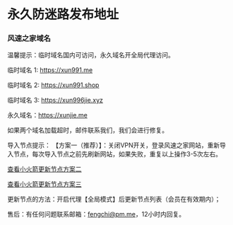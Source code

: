 # 永久防迷路发布地址

### 风速之家域名

温馨提示：临时域名国内可访问，永久域名开全局代理访问。

临时域名 1: https://xun991.me

临时域名 2: https://xun991.shop

临时域名 3: https://xun996jie.xyz

永久域名：https://xunjie.me

如果两个域名加载超时，邮件联系我们，我们会进行修复。

导入节点提示：
【方案一（推荐）】：关闭VPN开关，登录风速之家网站，重新导入节点，每次导入节点之前先刷新网站，如果失败，重复以上操作3-5次左右。

[查看小火箭更新节点方案二](https://i.ibb.co/hL1js6J/shadowrocket-1.png)

[查看小火箭更新节点方案三](https://i.ibb.co/nQFjnRz/shadowrocket.png)


更新节点的方法：开启代理【全局模式】后更新节点列表（会员在有效期内）；

售后：有任何问题联系邮箱：fengchi@pm.me，12小时内回复。
